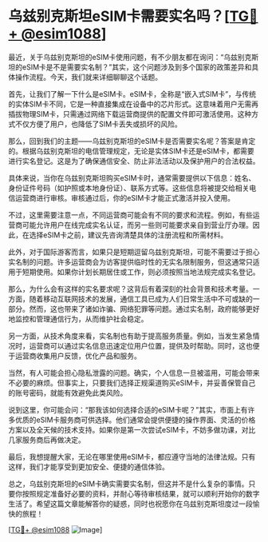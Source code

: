# 乌兹别克斯坦eSIM卡需要实名吗？[[TG💪+ @esim1088](https://t.me/s/esim1088)]

最近，关于乌兹别克斯坦的eSIM卡使用问题，有不少朋友都在询问：“乌兹别克斯坦的eSIM卡是不是需要实名制？”其实，这个问题涉及到多个国家的政策差异和具体操作流程。今天，我们就来详细聊聊这个话题。

首先，让我们了解一下什么是eSIM卡。eSIM卡，全称是“嵌入式SIM卡”，与传统的实体SIM卡不同，它是一种直接集成在设备中的芯片形式。这意味着用户无需再插拔物理SIM卡，只需通过网络下载运营商提供的配置文件即可激活使用。这种方式不仅方便了用户，也降低了SIM卡丢失或损坏的风险。

那么，回到我们的主题——乌兹别克斯坦的eSIM卡是否需要实名呢？答案是肯定的。根据乌兹别克斯坦的电信管理规定，无论是实体SIM卡还是eSIM卡，都需要进行实名登记。这是为了确保通信安全、防止非法活动以及保护用户的合法权益。

具体来说，当你在乌兹别克斯坦购买eSIM卡时，通常需要提供以下信息：姓名、身份证件号码（如护照或本地身份证）、联系方式等。这些信息将被提交给相关电信运营商进行审核。审核通过后，你的eSIM卡才能正式激活并投入使用。

不过，这里需要注意一点，不同运营商可能会有不同的要求和流程。例如，有些运营商可能允许用户在线完成实名认证，而另一些则可能要求亲自到营业厅办理。因此，在选择eSIM卡之前，建议先咨询清楚具体的注册流程和所需材料。

此外，对于国际游客而言，如果只是短期逗留乌兹别克斯坦，可能不需要过于担心实名制的问题。许多运营商会为访客提供临时性的无实名限制服务，但这通常只适用于短期使用。如果你计划长期居住或工作，则必须按照当地法规完成实名登记。

那么，为什么会有这样的实名要求呢？这背后有着深刻的社会背景和技术考量。一方面，随着移动互联网技术的发展，通信工具已成为人们日常生活中不可或缺的一部分。然而，这也带来了诸如诈骗、网络犯罪等问题。通过实名制，政府能够更好地监控和管理通信行为，从而维护社会稳定。

另一方面，从技术角度来看，实名制也有助于提高服务质量。例如，当发生紧急情况时，运营商可以通过实名信息迅速定位用户位置，提供及时帮助。同时，这也便于运营商收集用户反馈，优化产品和服务。

当然，有人可能会担心隐私泄露的问题。确实，个人信息一旦被滥用，可能会带来不必要的麻烦。但事实上，只要我们选择正规渠道购买eSIM卡，并妥善保管自己的账号密码，就能有效避免此类风险。

说到这里，你可能会问：“那我该如何选择合适的eSIM卡呢？”其实，市面上有许多优质的eSIM卡服务商可供选择。他们通常会提供便捷的操作界面、灵活的价格方案以及全天候的技术支持。如果你是第一次尝试eSIM卡，不妨多做功课，对比几家服务商后再做决定。

最后，我想提醒大家，无论在哪里使用eSIM卡，都应遵守当地的法律法规。只有这样，我们才能享受到更加安全、便捷的通信体验。

总之，乌兹别克斯坦的eSIM卡确实需要实名制，但这并不是什么复杂的事情。只要你按照规定准备好必要的资料，并耐心等待审核结果，就可以顺利开始你的数字生活了。希望这篇文章能解答你的疑惑，同时也祝愿你在乌兹别克斯坦度过一段愉快的旅程！

[[TG💪+ @esim1088](https://t.me/s/esim1088) ![Image](https://i.postimg.cc/4NQfJmqS/Snipaste-2025-05-13-00-14-12.png)]